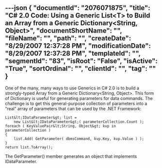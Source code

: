 ---json
{
  "documentId": "2076071875",
  "title": "C# 2.0 Code: Using a Generic List&lt;T&gt; to Build an Array from a Generic Dictionary&lt;String, Object&gt;",
  "documentShortName": "",
  "fileName": "",
  "path": "",
  "createDate": "8/29/2007 12:37:28 PM",
  "modificationDate": "8/29/2007 12:37:28 PM",
  "templateId": "",
  "segmentId": "83",
  "isRoot": "False",
  "isActive": "True",
  "sortOrdinal": "",
  "clientId": "",
  "tag": ""
}
---

One of the many, many ways to use Generics in C# 2.0 is to build a strongly-typed Array from a Generic Dictionary&lt;String, Object&gt;. This form of Dictionary is useful for generating parameters for data commands. The challenge is to get this general-purpose collection of parameters into a “real” array of parameters that can be used by the .NET Framework:

    List&lt;IDataParameter&gt; list =
        new List&lt;IDataParameter&gt;( parameterCollection.Count );
    foreach ( KeyValuePair&lt;String, Object&gt; kvp in parameterCollection )
    {
        list.Add( GetParameter( dbmsCommand, kvp.Key, kvp.Value ) );
    }
    return list.ToArray();

The GetParameter() member generates an object that implements IDataParameter.
